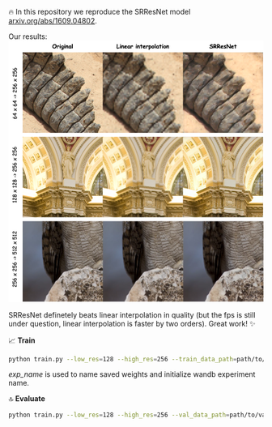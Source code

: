 :fire: In this repository we reproduce the SRResNet model [arxiv.org/abs/1609.04802](https://arxiv.org/abs/1609.04802).

Our results:
![Our SRResNet](media/srresnet_results.png)

SRResNet definetely beats linear interpolation in quality (but the fps is still under question, linear interpolation is faster by two orders).
Great work! :sparkles:

:chart_with_upwards_trend: **Train**
```bash
python train.py --low_res=128 --high_res=256 --train_data_path=path/to/train/data --val_data_path=path/to/val/data --exp_name{optionally}=exp_name
```
_exp_name_ is used to name saved weights and initialize wandb experiment name.

:top: **Evaluate**
```bash
python train.py --low_res=128 --high_res=256 --val_data_path=path/to/val/data --ckpt_path=path/to/checkpoint
```
